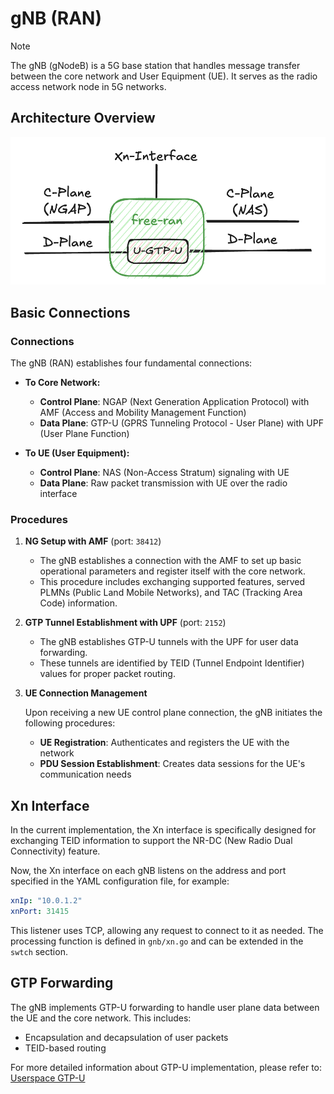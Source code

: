 # gNB (RAN)

> [!Note]
> The gNB (gNodeB) is a 5G base station that handles message transfer between the core network and User Equipment (UE). It serves as the radio access network node in 5G networks.

## Architecture Overview

![free-ran](../image/free-ran.png)

## Basic Connections

### Connections

The gNB (RAN) establishes four fundamental connections:

- **To Core Network:**

    - **Control Plane**: NGAP (Next Generation Application Protocol) with AMF (Access and Mobility Management Function)
    - **Data Plane**: GTP-U (GPRS Tunneling Protocol - User Plane) with UPF (User Plane Function)

- **To UE (User Equipment):**

    - **Control Plane**: NAS (Non-Access Stratum) signaling with UE
    - **Data Plane**: Raw packet transmission with UE over the radio interface

### Procedures

1. **NG Setup with AMF** (port: `38412`)

    - The gNB establishes a connection with the AMF to set up basic operational parameters and register itself with the core network.
    - This procedure includes exchanging supported features, served PLMNs (Public Land Mobile Networks), and TAC (Tracking Area Code) information.

2. **GTP Tunnel Establishment with UPF** (port: `2152`)

    - The gNB establishes GTP-U tunnels with the UPF for user data forwarding.
    - These tunnels are identified by TEID (Tunnel Endpoint Identifier) values for proper packet routing.

3. **UE Connection Management**

    Upon receiving a new UE control plane connection, the gNB initiates the following procedures:

    - **UE Registration**: Authenticates and registers the UE with the network
    - **PDU Session Establishment**: Creates data sessions for the UE's communication needs

## Xn Interface

In the current implementation, the Xn interface is specifically designed for exchanging TEID information to support the NR-DC (New Radio Dual Connectivity) feature.

Now, the Xn interface on each gNB listens on the address and port specified in the YAML configuration file, for example:

```yaml
xnIp: "10.0.1.2"
xnPort: 31415
```

This listener uses TCP, allowing any request to connect to it as needed. The processing function is defined in `gnb/xn.go` and can be extended in the `swtch` section.

## GTP Forwarding

The gNB implements GTP-U forwarding to handle user plane data between the UE and the core network. This includes:

- Encapsulation and decapsulation of user packets
- TEID-based routing

For more detailed information about GTP-U implementation, please refer to: [Userspace GTP-U](01-userspace-gtp-u.md)
